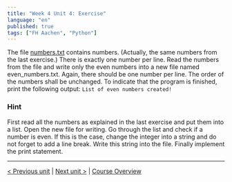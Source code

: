```yaml
---
title: "Week 4 Unit 4: Exercise"
language: "en"
published: true
tags: ["FH Aachen", "Python"]
---
```


The file [numbers.txt](files/numbers.txt) contains numbers. (Actually, the
same numbers from the last exercise.) There is exactly one number per line.
Read the numbers from the file and write only the even numbers into a new file
named even_numbers.txt. Again, there should be one number per line. The order
of the numbers shall be unchanged. To indicate that the program is finished,
print the following output: `List of even numbers created!`

### Hint

First read all the numbers as explained in the last exercise and put them into
a list. Open the new file for writing. Go through the list and check if a
number is even. If this is the case, change the integer into a string and do
not forget to add a line break. Write this string into the file. Finally
implement the print statement.

---

[< Previous unit](/teaching/python-mooc/week4_unit4_selftest) | [Next unit >](/teaching/python-mooc/week4_unit5_formatting_output) |
[Course Overview](/teaching/python-mooc)
